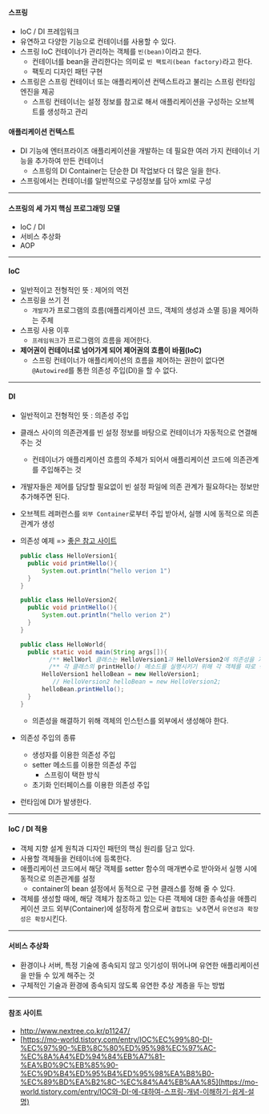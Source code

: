 #### 스프링

- IoC / DI 프레임워크
- 유연하고 다양한 기능으로 컨테이너를 사용할 수 있다.
- 스프링 IoC 컨테이너가 관리하는 객체를 `빈(bean)`이라고 한다.
  - 컨테이너를 bean을 관리한다는 의미로 `빈 팩토리(bean factory)`라고 한다.
  - 팩토리 디자인 패턴 구현
- 스프링은 스프링 컨테이너 또는 애플리케이션 컨텍스트라고 불리는 스프링 런타임 엔진을 제공
  - 스프링 컨테이너는 설정 정보를 참고로 해서 애플리케이션을 구성하는 오브젝트를 생성하고 관리

#### 애플리케이션 컨텍스트

- DI 기능에 엔터프라이즈 애플리케이션을 개발하는 데 필요한 여러 가지 컨테이너 기능을 추가하여 만든 컨테이너
  - 스프링의 DI Container는 단순한 DI 작업보다 더 많은 일을 한다.
- 스프링에서는 컨테이너를 일반적으로 구성정보를 담아 xml로 구성

---

#### 스프링의 세 가지 핵심 프로그래밍 모델

- IoC / DI
- 서비스 추상화
- AOP

---

#### IoC

- 일반적이고 전형적인 뜻 : 제어의 역전
- 스프링을 쓰기 전
  - `개발자`가 프로그램의 흐름(애플리케이션 코드, 객체의 생성과 소멸 등)을 제어하는 주체
- 스프링 사용 이후
  - `프레임워크`가 프로그램의 흐름을 제어한다.
- **제어권이 컨테이너로 넘어가게 되어 제어권의 흐름이 바뀜(IoC)**
  - 스프링 컨테이너가 애플리케이션의 흐름을 제어하는 권한이 없다면 `@Autowired`를 통한 의존성 주입(DI)을 할 수 없다.

---

#### DI

- 일반적이고 전형적인 뜻 : 의존성 주입

- 클래스 사이의 의존관계를 빈 설정 정보를 바탕으로 컨테이너가 자동적으로 연결해주는 것

  - 컨테이너가 애플리케이션 흐름의 주체가 되어서 애플리케이션 코드에 의존관계를 주입해주는 것

- 개발자들은 제어를 담당할 필요없이 빈 설정 파일에 의존 관계가 필요하다는 정보만 추가해주면 된다.

- 오브젝트 레퍼런스를 `외부 Container`로부터 주입 받아서, 실행 시에 동적으로 의존관계가 생성

- 의존성 예제 => [좋은 참고 사이트]([https://mo-world.tistory.com/entry/IOC%EC%99%80-DI-%EC%97%90-%EB%8C%80%ED%95%98%EC%97%AC-%EC%8A%A4%ED%94%84%EB%A7%81-%EA%B0%9C%EB%85%90-%EC%9D%B4%ED%95%B4%ED%95%98%EA%B8%B0-%EC%89%BD%EA%B2%8C-%EC%84%A4%EB%AA%85](https://mo-world.tistory.com/entry/IOC와-DI-에-대하여-스프링-개념-이해하기-쉽게-설명))

  ```java
  public class HelloVersion1{
  	public void printHello(){
  		System.out.println("hello verion 1")
  	}
  }
  
  public class HelloVersion2{
  	public void printHello(){
  		System.out.println("hello verion 2")
  	}
  }
  
  public class HelloWorld{
  	public static void main(String args[]){
          /** HellWorl 클래스는 HelloVersion1과 HelloVersion2에 의존성을 가지고 있다. **/
          /** 각 클래스의 printHello() 메소드를 실행시키기 위해 각 객체를 따로 생성해줘야 한다. **/
  		HelloVersion1 helloBean = new HelloVersion1;
           // HelloVersion2 helloBean = new HelloVersion2;
  		helloBean.printHello();
  	}
  }
  ```

  - 의존성을 해결하기 위해 객체의 인스턴스를 외부에서 생성해야 한다.

- 의존성 주입의 종류

  - 생성자를 이용한 의존성 주입
  - setter 메소드를 이용한 의존성 주입
    - 스프링이 택한 방식
  - 초기화 인터페이스를 이용한 의존성 주입

- 런타임에 DI가 발생한다.

---

#### IoC / DI 적용

- 객체 지향 설계 원칙과 디자인 패턴의 핵심 원리를 담고 있다.
- 사용할 객체들을 컨테이너에 등록한다.
- 애플리케이션 코드에서 해당 객체를 setter 함수의 매개변수로 받아와서 실행 시에 동적으로 의존관계를 설정
  - container의 bean 설정에서 동적으로 구현 클래스를 정해 줄 수 있다.
- 객체를 생성할 때에, 해당 객체가 참조하고 있는 다른 객체에 대한 종속성을 애플리케이션 코드 외부(Container)에 설정하게 함으로써 `결합도는 낮추`면서 `유연성과 확장성은 확장`시킨다.

---

#### 서비스 추상화

- 환경이나 서버, 특정 기술에 종속되지 않고 잇기성이 뛰어나며 유연한 애플리케이션을 만들 수 있게 해주는 것
- 구체적인 기술과 환경에 종속되지 않도록 유연한 추상 계층을 두는 방법

---

#### 참조 사이트

- http://www.nextree.co.kr/p11247/
- [https://mo-world.tistory.com/entry/IOC%EC%99%80-DI-%EC%97%90-%EB%8C%80%ED%95%98%EC%97%AC-%EC%8A%A4%ED%94%84%EB%A7%81-%EA%B0%9C%EB%85%90-%EC%9D%B4%ED%95%B4%ED%95%98%EA%B8%B0-%EC%89%BD%EA%B2%8C-%EC%84%A4%EB%AA%85](https://mo-world.tistory.com/entry/IOC와-DI-에-대하여-스프링-개념-이해하기-쉽게-설명)